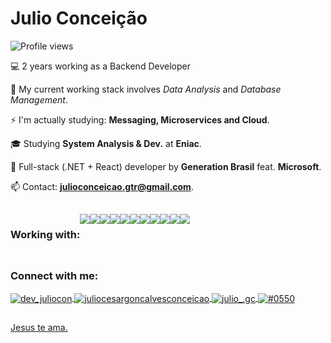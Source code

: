 
<h1 align="left">Julio Conceição</h1>
<p align="left"> <img src="https://komarev.com/ghpvc/?username=julioconceicao&color=yellow" alt="Profile views" /> </p>


💻 2 years working as a Backend Developer
  
🌱 My current working stack involves *Data Analysis* and *Database Management*.

⚡ I'm actually studying: **Messaging, Microservices and Cloud**.

🎓 Studying **System Analysis & Dev.** at **Eniac**.
  
💙 Full-stack (.NET + React) developer by **Generation Brasil** feat. **Microsoft**.

📫 Contact: **julioconceicao.gtr@gmail.com**.
    
  ##
  
<div style=" display: flex" align="left" widht="20px">
<h3 align="left">Working with:</h3>
  
<img src="https://img.shields.io/badge/C%23-239120?style=for-the-badge&logo=c-sharp&logoColor=white"/>
<img src="https://img.shields.io/badge/.NET-5C2D91?style=for-the-badge&logo=.net&logoColor=white"/>   
<img src="https://img.shields.io/badge/TypeScript-007ACC?style=for-the-badge&logo=typescript&logoColor=white"/>
<img src="https://img.shields.io/badge/Microsoft_SQL_Server-CC2927?style=for-the-badge&logo=microsoft-sql-server&logoColor=white"/>
<img src="https://img.shields.io/badge/PostgreSQL-316192?style=for-the-badge&logo=postgresql&logoColor=white"/>
<img src="https://img.shields.io/badge/GIT-E44C30?style=for-the-badge&logo=git&logoColor=white"/> 
<img src="https://img.shields.io/badge/Figma-F24E1E?style=for-the-badge&logo=figma&logoColor=white"/>
<img src="https://img.shields.io/badge/Wordpress-21759B?style=for-the-badge&logo=wordpress&logoColor=white"/>
<img src="https://img.shields.io/badge/PowerBI-F2C811?style=for-the-badge&logo=Power%20BI&logoColor=white"/>
<img src="https://img.shields.io/badge/VSCode-0078D4?style=for-the-badge&logo=visual%20studio%20code&logoColor=white"/>
<img src="https://img.shields.io/badge/Visual_Studio-5C2D91?style=for-the-badge&logo=visual%20studio&logoColor=white"/>

</div>
 
 
 ##
  
<h3 align="left">Connect with me:</h3>
<p align="left">
<a href="https://twitter.com/dev_juliocon" target="blank"><img align="center" src="https://img.shields.io/badge/Twitter-1DA1F2?style=for-the-badge&logo=twitter&logoColor=white" alt="dev_juliocon"/>
<a href="https://linkedin.com/in/juliocesargoncalvesconceicao" target="blank"><img align="center" src="https://img.shields.io/badge/LinkedIn-0077B5?style=for-the-badge&logo=linkedin&logoColor=white" alt="juliocesargoncalvesconceicao"/>
<a href="https://instagram.com/julio_.gc" target="blank"><img align="center" src="https://img.shields.io/badge/Instagram-E4405F?style=for-the-badge&logo=instagram&logoColor=white" alt="julio_.gc"/>
<a href="https://discord.gg/#0550" target="blank"><img align="center" src="https://img.shields.io/badge/Discord-7289DA?style=for-the-badge&logo=discord&logoColor=white" alt="#0550"/>
</p>

##

<p>
Jesus te ama.
</p>

  


